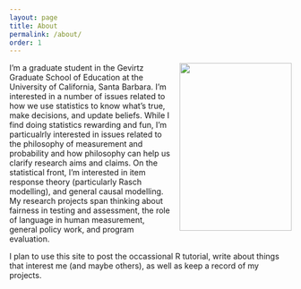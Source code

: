 ```yaml
---
layout: page
title: About
permalink: /about/
order: 1
---
```


<div style='float: right; padding-left: 10px' >
  <img src='../assets/img/headshot.jpg' width="200" height="300" />
</div>


I’m a graduate student in the Gevirtz Graduate School of Education at the University of California, Santa Barbara. I’m interested in a number of issues related to how we use statistics to know what’s true, make decisions, and update beliefs. While I find doing statistics rewarding and fun, I’m particualrly interested in issues related to the philosophy of measurement and probability and how philosophy can help us clarify research aims and claims. On the statistical front, I’m interested in item response theory (particularly Rasch modelling), and general causal modelling. My research projects span thinking about fairness in testing and assessment, the role of language in human measurement, general policy work, and program evaluation.

I plan to use this site to post the occassional R tutorial, write about things that interest me (and maybe others), as well as keep a record of my projects.
